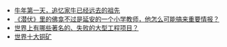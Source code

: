 + [牛年第一天，追忆家牛已经远去的祖先](https://daily.zhihu.com/story/9777618)
+ [《潜伏》里的佛龛不过是延安的一个小学教师，他怎么可能搞来重要情报？](https://daily.zhihu.com/story/9777844)
+ [世界上有哪些著名的、失败的大型工程项目？](https://daily.zhihu.com/story/9777853)
+ [世界十大铜矿](https://daily.zhihu.com/story/9777859)
